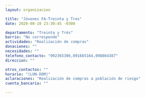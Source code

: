 ```yaml
---
layout: organizacion

title: "Jóvenes FA-Treinta y Tres"
date: 2020-08-10 23:30:45 -0300

departamento: "Treinta y Trés"
barrio: "No corresponde"
actividades: "Realización de compras"
donaciones: ""
necesidades: ""
telefono_contacto: "092365306,091665164,098864387"
direccion: ""

otros_contactos: ""
horario: "(LUN-DOM)"
aclaraciones: "Realización de compras a población de riesgo"
cuenta_bancaria: ""

---
```

